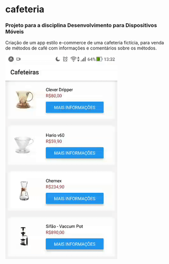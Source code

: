 # cafeteria
### Projeto para a disciplina Desenvolvimento para Dispositivos Móveis
Criação de um app estilo e-commerce de uma cafeteria fictícia, para venda de métodos de café com informações e comentários sobre os métodos.

![app_funcionando](https://github.com/rafaewo/cafeteria/blob/master/wrknapp.gif)